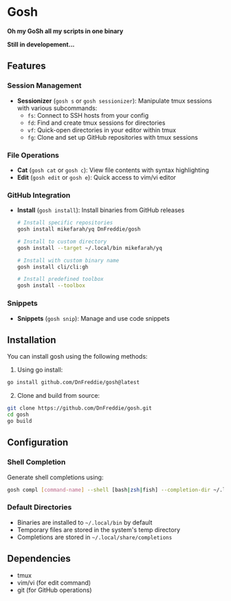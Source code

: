 # Gosh

**Oh my GoSh all my  scripts  in one binary**

**Still in developement...**
## Features
### Session Management
- **Sessionizer** (`gosh s` or `gosh sessionizer`): Manipulate tmux sessions with various subcommands:
  - `fs`: Connect to SSH hosts from your config
  - `fd`: Find and create tmux sessions for directories
  - `vf`: Quick-open directories in your editor within tmux
  - `fg`: Clone and set up GitHub repositories with tmux sessions

### File Operations
- **Cat** (`gosh cat` or `gosh c`): View file contents with syntax highlighting
- **Edit** (`gosh edit` or `gosh e`): Quick access to vim/vi editor

### GitHub Integration
- **Install** (`gosh install`): Install binaries from GitHub releases
  ```bash
  # Install specific repositories
  gosh install mikefarah/yq DnFreddie/gosh
  
  # Install to custom directory
  gosh install --target ~/.local/bin mikefarah/yq
  
  # Install with custom binary name
  gosh install cli/cli:gh
  
  # Install predefined toolbox
  gosh install --toolbox
  ```

### Snippets
- **Snippets** (`gosh snip`): Manage and use code snippets

## Installation

You can install gosh using the following methods:

1. Using go install:
```bash
go install github.com/DnFreddie/gosh@latest
```

2. Clone and build from source:
```bash
git clone https://github.com/DnFreddie/gosh.git
cd gosh
go build
```

## Configuration

### Shell Completion
Generate shell completions using:
```bash
gosh compl [command-name] --shell [bash|zsh|fish] --completion-dir ~/.local/share/completions
```

### Default Directories
- Binaries are installed to `~/.local/bin` by default
- Temporary files are stored in the system's temp directory
- Completions are stored in `~/.local/share/completions`

## Dependencies
- tmux
- vim/vi (for edit command)
- git (for GitHub operations)

